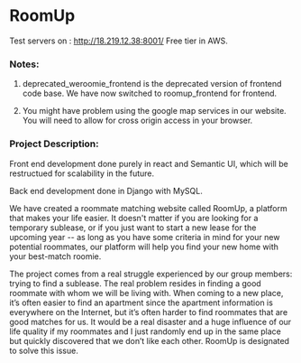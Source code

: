 # RoomUp

Test servers on : http://18.219.12.38:8001/ Free tier in AWS.

### Notes:
1. deprecated_weroomie_frontend is the deprecated version of frontend code base. 
We have now switched to roomup_frontend for frontend.

2. You might have problem using the google map services in our website. You will need to allow for cross origin access in your browser.

### Project Description:

Front end development done purely in react and Semantic UI, which will be restructued for scalability in the future. 

Back end development done in Django with MySQL.

We have created a roommate matching website called RoomUp, a platform that makes your life easier. It doesn't matter if you are looking for a temporary sublease, or if you just want to start a new lease for the upcoming year -- as long as you have some criteria in mind for your new potential roommates, our platform will help you find your new home with your best-match roomie.

The project comes from a real struggle experienced by our group members: trying to find a sublease. The real problem resides in finding a good roommate with whom we will be living with. When coming to a new place, it’s often easier to find an apartment since the apartment information is everywhere on the Internet, but it’s often harder to find roommates that are good matches for us. It would be a real disaster and a huge influence of our life quality if my roommates and I just randomly end up in the same place but quickly discovered that we don’t like each other. RoomUp is designated to solve this issue.